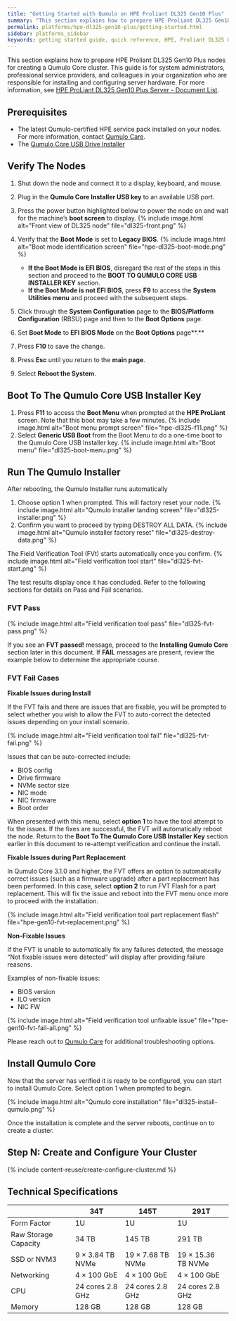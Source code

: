 ```yaml
---
title: "Getting Started with Qumulo on HPE Proliant DL325 Gen10 Plus"
summary: "This section explains how to prepare HPE Proliant DL325 Gen10 Plus nodes for creating a Qumulo Core cluster."
permalink: platforms/hpe-dl325-gen10-plus/getting-started.html
sidebar: platforms_sidebar
keywords: getting started guide, quick reference, HPE, Proliant DL325 Gen10 Plus, verify node, field verification tool, FVT, intelligent provisioning
---
```


This section explains how to prepare HPE Proliant DL325 Gen10 Plus nodes for creating a Qumulo Core cluster. This guide is for system administrators, professional service providers, and colleagues in your organization who are responsible for installing and configuring server hardware. For more information, see [HPE ProLiant DL325 Gen10 Plus Server - Document List](https://support.hpe.com/hpesc/public/docDisplay?docLocale=en_US&docId=a00102298en_us).

## Prerequisites
* The latest Qumulo-certified HPE service pack installed on your nodes. For more information, contact [Qumulo Care](https://care.qumulo.com/hc/en-us/articles/115008409408).
* The [Qumulo Core USB Drive Installer](https://care.qumulo.com/hc/en-us/articles/360034690034)


## Verify The Nodes

1. Shut down the node and connect it to a display, keyboard, and mouse.

2. Plug in the **Qumulo Core Installer USB key** to an available USB port.

3. Press the power button highlighted below to power the node on and wait for the machine’s **boot screen** to display.  {% include image.html alt="Front view of DL325 node" file="dl325-front.png" %}

4. Verify that the **Boot Mode** is set to **Legacy BIOS**.  {% include image.html alt="Boot mode identification screen" file="hpe-dl325-boot-mode.png" %}

    -   **If the Boot Mode is EFI BIOS**, disregard the rest of the steps in this section and proceed to the **BOOT TO QUMULO CORE USB INSTALLER KEY** section.
    -   **If the Boot Mode is not EFI BIOS**, press **F9** to access the **System Utilities menu** and proceed with the subsequent steps.

5. Click through the **System Configuration** page to the **BIOS/Platform Configuration** (RBSU) page and then to the **Boot Options** page.

6. Set **Boot Mode** to **EFI BIOS Mode** on the **Boot Options** page**.**

7. Press **F10** to save the change.

8. Press **Esc** until you return to the **main page**.

9. Select **Reboot the System**.

## Boot To The Qumulo Core USB Installer Key

1.  Press **F11** to access the **Boot Menu** when prompted at the **HPE ProLiant** screen. Note that this boot may take a few minutes. {% include image.html alt="Boot menu prompt screen" file="hpe-dl325-f11.png" %}
2.  Select **Generic USB Boot** from the Boot Menu to do a one-time boot to the Qumulo Core USB Installer key. {% include image.html alt="Boot menu" file="dl325-boot-menu.png" %}

## Run The Qumulo Installer

After rebooting, the Qumulo Installer runs automatically

1.  Choose option 1 when prompted. This will factory reset your node.  {% include image.html alt="Qumulo installer landing screen" file="dl325-installer.png" %}
2.  Confirm you want to proceed by typing DESTROY ALL DATA.  {% include image.html alt="Qumulo installer factory reset" file="dl325-destroy-data.png" %}

The Field Verification Tool (FVt) starts automatically once you confirm.   {% include image.html alt="Field verification tool start" file="dl325-fvt-start.png" %}

The test results display once it has concluded. Refer to the following sections for details on Pass and Fail scenarios.

### FVT Pass

{% include image.html alt="Field verification tool pass" file="dl325-fvt-pass.png" %}

If you see an **FVT passed!** message, proceed to the **Installing Qumulo Core** section later in this document. If **FAIL** messages are present, review the example below to determine the appropriate course.

### FVT Fail Cases

**Fixable Issues during Install**

If the FVT fails and there are issues that are fixable, you will be prompted to select whether you wish to allow the FVT to auto-correct the detected issues depending on your install scenario.

{% include image.html alt="Field verification tool fail" file="dl325-fvt-fail.png" %}

Issues that can be auto-corrected include:

-   BIOS config
-   Drive firmware
-   NVMe sector size
-   NIC mode
-   NIC firmware
-   Boot order

When presented with this menu, select **option 1** to have the tool attempt to fix the issues. If the fixes are successful, the FVT will automatically reboot the node. Return to the **Boot To The Qumulo Core USB Installer Key** section earlier in this document to re-attempt verification and continue the install.

**Fixable Issues during Part Replacement**

In Qumulo Core 3.1.0 and higher, the FVT offers an option to automatically correct issues (such as a firmware upgrade) after a part replacement has been performed. In this case, select **option 2** to run FVT Flash for a part replacement. This will fix the issue and reboot into the FVT menu once more to proceed with the installation.

{% include image.html alt="Field verification tool part replacement flash" file="hpe-gen10-fvt-replacement.png" %}

**Non-Fixable Issues**

If the FVT is unable to automatically fix any failures detected, the  message “Not fixable issues were detected” will display after providing failure reasons.

Examples of non-fixable issues:

-   BIOS version
-   ILO version
-   NIC FW

{% include image.html alt="Field verification tool unfixable issue" file="hpe-gen10-fvt-fail-all.png" %}

Please reach out to [Qumulo Care](https://care.qumulo.com/hc/en-us/articles/115008409408-Contact-Qumulo-Care-) for additional troubleshooting options.

## Install Qumulo Core

Now that the server has verified it is ready to be configured, you can start to install Qumulo Core. Select option 1 when prompted to begin.

{% include image.html alt="Qumulo core installation" file="dl325-install-qumulo.png" %}

Once the installation is complete and the server reboots, continue on to create a cluster.

## Step N: Create and Configure Your Cluster

{% include content-reuse/create-configure-cluster.md %}

## Technical Specifications

<table>
<thead>
  <tr>
    <th></th>
    <th>34T</th>
    <th>145T</th>
    <th>291T</th>
  </tr>
</thead>
<tbody>
  <tr>
    <td>Form Factor</td>
    <td>1U</td>
    <td>1U</td>
    <td>1U</td>
  </tr>
  <tr>
    <td>Raw Storage Capacity</td>
    <td>34 TB</td>
    <td>145 TB</td>
    <td>291 TB</td>
  </tr>
  <tr>
    <td>SSD or NVM3</td>
    <td>9 &times; 3.84 TB NVMe</td>
    <td>19 &times; 7.68 TB NVMe</td>
    <td>19 &times; 15.36 TB NVMe</td>
  </tr>
  <tr>
    <td>Networking</td>
    <td>4 &times; 100 GbE</td>
    <td>4 &times; 100 GbE</td>
    <td>4 &times; 100 GbE</td>
  </tr>
  <tr>
    <td>CPU</td>
    <td>24 cores 2.8 GHz</td>
    <td>24 cores 2.8 GHz</td>
    <td>24 cores 2.8 GHz</td>
  </tr>
  <tr>
    <td>Memory</td>
    <td>128 GB</td>
    <td>128 GB</td>
    <td>128 GB</td>
  </tr>
</tbody>
</table>
